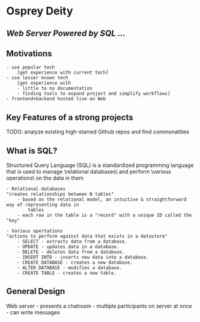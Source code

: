 # Osprey Deity
## _Web Server Powered by SQL ..._

## Motivations
    - use popular tech
        [get experience with current tech]
    - use lesser known tech
        [get experience with 
        - little to no documentation
        - finding tools to expand project and simplify workflows]
    - frontend+backend hosted live on Web

## Key Features of a strong projects
TODO: analyze existing high-starred Github repos and find commonalities

## What is SQL?

Structured Query Language (SQL) is a standardized programming language that is used
to manage \relational databases\ and perform \various operations\ on the data in them

    - Relational databases
    "creates relationships between N tables"
        - based on the relational model, an intuitive & straightforward way of representing data in
            tables
        - each row in the table is a "record" with a unique ID called the "key"
    
    - Various opertations
    "actions to perform against data that exists in a datastore"
        - SELECT - extracts data from a database.
        - UPDATE - updates data in a database.
        - DELETE - deletes data from a database.
        - INSERT INTO - inserts new data into a database.
        - CREATE DATABASE - creates a new database.
        - ALTER DATABASE - modifies a database.
        - CREATE TABLE - creates a new table.

## General Design

Web server
    - presents a chatroom
    - multiple participants on server at once
    - can write messages